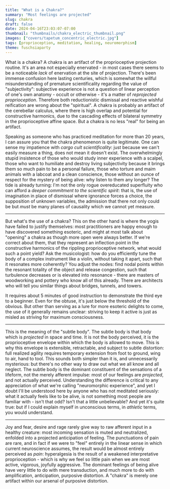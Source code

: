 ```yaml
---
title: "What is a Chakra?"
summary: "Most feelings are projected"
slug: chakra
draft: false
date: 2024-04-16T23:03:07-07:00
thumbnail: "thumbnails/chakra_electric_thumbnail.png"
images: ["covers/tapetum_concentric_electric.jpg"]
tags: [proprioception, meditation, healing, neuromorphism]
theme: fuschsiaparty
---
```


What is a chakra? A chakra is an artifact of the proprioceptive projection routine. It's an area not especially enervated - in most cases there seems to be a noticeable *lack* of enervation at the site of projection. There's been immense confusion here lasting centuries, which is somewhat the willful misunderstanding of premature scientificality regarding the value of "subjectivity": subjective experience is not a question of linear perception of one's own anatomy - occult or otherwise - it's a matter of *reprojected proprioception*. Therefore both reductionistic dismissal and reactive wishful reification are wrong about the "spiritual". A chakra is probably an artifact of the cerebellar calculus, where there is high overlap and potential for constructive harmonics, due to the cascading effects of bilateral symmetry in the proprioceptive affine space. But a chakra is no less "real" for being an artifact.

Speaking as someone who has practiced meditation for more than 20 years, I can assure you that the chakra phenomenon is quite legitimate. One can sense my impatience with *cargo cult scientificality*: just because we can't easily measure a thing, does not mean it doesn't exist. The overwhelmingly stupid insistence of those who would study inner experience with a scalpel, those who want to humiliate and destroy living subjectivity because it brings them so much pain to be a personal failure, those who torture and maim animals with a labcoat and a clean conscience, those without an ounce of respect for the mystery of being alive: why listen to them any longer? The tide is already turning: I'm not the only rogue overeducated superfluity who can afford a *deeper commitment to the scientific spirit*: that is, the use of imagination in place of dismissal where ignorance forces a choice, the supposition of unknown variables, the admission that there not only could be but *must* be many planes of causality which we cannot yet measure.

---

But what's the use of a chakra? This on the other hand is where the yogis have failed to justify themselves: most practitioners are happy enough to have discovered something esoteric, and might at most talk about "opening" a chakra as though more open were always better. If we're correct about them, that they represent an inflection point in the constructive harmonics of the rippling proprioceptive network, what would such a point yield? Ask the musicologist: how do you efficiently tune the body of a complex instrument like a violin, without taking it apart, such that it resonates more coherently? You adjust the nodes: find nodal points within the resonant totality of the object and release congestion, such that turbulence decreases or is elevated into resonance - there are masters of woodworking and pottery who know all of this already. There are architects who will tell you similar things about bridges, tunnels, and towers.

It requires about 5 minutes of good instruction to demonstrate the third eye to a beginner. Even for the obtuse, it's just below the threshold of the obvious. But other than serving as a lure for more esoteric delights to come, the use of it generally remains unclear: striving to keep it active is just as misled as striving for maximum consciousness.

---

This is the meaning of the "subtle body". The subtle body is that body which is *projected* in space and time. It is not the body perceived, it is the proprioceptive envelope within which the body is allowed to move. This is why this envelope is extensible, retractable, and subject to subtle distortion: full realized agility requires temporary extension from foot to ground, wing to air, hand to tool. This sounds both simpler than it is, and unnecessarily mysterious: but there's no other way to draw out what we all know and all neglect. The subtle body is the dominant constituent of the sensations of a lifeform, not the merely afferent impulse: most of our feelings are *projected*, and not actually perceived. Understanding the difference is critical to any appreciation of what we're calling "neuromorphic experience", and yet I doubt I'll be understood here by anyone who has not meditated seriously: what it actually feels like to be alive, is not something most people are familiar with - isn't that odd? Isn't that a little unbelievable? And yet it's quite true: but if I could explain myself in unconscious terms, in *athletic* terms, you would understand.

---

Joy and fear, desire and rage rarely give way to raw afferent input in a healthy creature: most incoming sensation is muted and neutralized, enfolded into a projected anticipation of feeling. The punctuations of pain are rare, and in fact if we were to "feel" entirely in the linear sense in which current neuroscience assumes, the result would be almost entirely perceived as *pain*: hyperalgesia is the result of a weakened interpretative proprioception - which is why we feel so little pain when we are most active, vigorous, joyfully aggressive. The dominant feelings of being alive have very little to do with mere transduction, and much more to do with amplification, anticipation, purposive distortion. A "chakra" is merely one artifact within our arsenal of purposive distortion.
